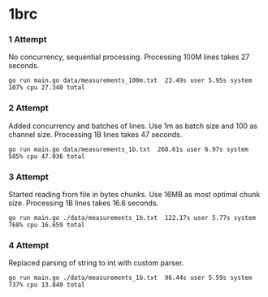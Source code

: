 # 1brc

### 1 Attempt

No concurrency, sequential processing. Processing 100M lines takes 27 seconds.
```
go run main.go data/measurements_100m.txt  23.49s user 5.95s system 107% cpu 27.340 total
```

### 2 Attempt

Added concurrency and batches of lines. Use 1m as batch size and 100 as channel size. Processing 1B lines takes 47 seconds.
```
go run main.go data/measurements_1b.txt  268.61s user 6.97s system 585% cpu 47.036 total
```

### 3 Attempt

Started reading from file in bytes chunks. Use 16MB as most optimal chunk size. Processing 1B lines takes 16.6 seconds.
```
go run main.go ./data/measurements_1b.txt  122.17s user 5.77s system 768% cpu 16.659 total
```

### 4 Attempt

Replaced parsing of string to int with custom parser.
```
go run main.go ./data/measurements_1b.txt  96.44s user 5.59s system 737% cpu 13.840 total
```